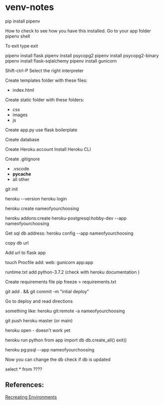 # venv-notes

pip install pipenv

How to check to see how you have this installed.
Go to your app folder
pipenv shell

To exit type exit

pipenv install flask
pipenv install psycopg2
pipenv install psycopg2-binary
pipenv install flask-sqlalchemy
pipenv install gunicorn

Shift-ctrl-P
Select the right interpreter

Create templates folder with these files:
* index.html


Create static folder with these folders:
* css
* images
* js

Create app.py
use flask boilerplate

Create database

Create Heroku account
Install Heroku CLI

Create .gitignore
* .vscode
* __pycache__
* all other 

git init

heroku --version
heroku login

heroku create nameofyourchoosing

heroku addons:create heroku-postgresql:hobby-dev --app nameofyourchoosing

Get sql db address:
heroku config --app nameofyourchoosing

copy db url

Add url to flask app



touch Procfile
add:  web: gunicorn app:app

runtime.txt
add python-3.7.2  (check with heroku documentation )

Create requirements file
pip freeze > requirements.txt

git add . && git commit -m "intial deploy"

Go to deploy and read directions

something like:
heroku git:remote -a nameofyourchoosing

git push heroku master (or main)

heroku open - doesn't work yet


heroku run python
from app import db
db.create_all()
exit()

heroku pg:psql --app nameofyourchoosing

Now you can change the db
check if db is updated

select * from ????  


## References:  

[Recreating Environments](https://kiwidamien.github.io/save-the-environment-with-conda-and-how-to-let-others-run-your-programs.html)

